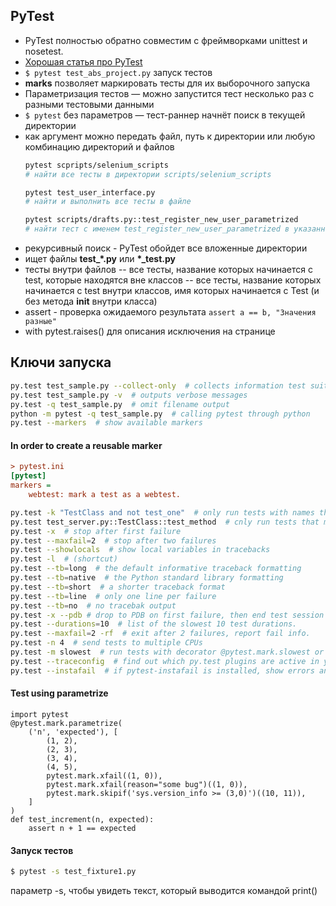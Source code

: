 ## PyTest

- PyTest полностью обратно совместим с фреймворками unittest и nosetest.
- [Хорошая статья про PyTest](https://habr.com/ru/post/269759/)
- ```$ pytest test_abs_project.py``` запуск тестов
- **marks** позволяет маркировать тесты для их выборочного запуска
- Параметризация тестов — можно запустится тест несколько раз с разными тестовыми данными
- ```$ pytest``` без параметров — тест-раннер начнёт поиск в текущей директории
- как аргумент можно передать файл, путь к директории или любую комбинацию директорий и файлов
  ```bash
  pytest scpripts/selenium_scripts
  # найти все тесты в директории scripts/selenium_scripts

  pytest test_user_interface.py
  # найти и выполнить все тесты в файле 

  pytest scripts/drafts.py::test_register_new_user_parametrized
  # найти тест с именем test_register_new_user_parametrized в указанном файле в указанной директории и выполнить 
  ```
- рекурсивный поиск - PyTest обойдет все вложенные директории
- ищет файлы **test_*.py** или **\*_test.py**
- тесты внутри файлов
  -- все тесты, название которых начинается с test, которые находятся вне классов
  -- все тесты, название которых начинается с test внутри классов, имя которых начинается с Test (и без метода __init__ внутри класса)
- assert - проверка ожидаемого результата ``` assert a == b, "Значения разные" ```  
- with pytest.raises() для описания исключения на странице

## Ключи запуска
```bash
py.test test_sample.py --collect-only  # collects information test suite
py.test test_sample.py -v  # outputs verbose messages
py.test -q test_sample.py  # omit filename output
python -m pytest -q test_sample.py  # calling pytest through python
py.test --markers  # show available markers
```
#### In order to create a reusable marker

```ini
> pytest.ini
[pytest]
markers =
    webtest: mark a test as a webtest.
```    
```bash
py.test -k "TestClass and not test_one"  # only run tests with names that match the "string expression"
py.test test_server.py::TestClass::test_method  # cnly run tests that match the node ID
py.test -x  # stop after first failure
py.test --maxfail=2  # stop after two failures
py.test --showlocals  # show local variables in tracebacks
py.test -l  # (shortcut)
py.test --tb=long  # the default informative traceback formatting
py.test --tb=native  # the Python standard library formatting
py.test --tb=short  # a shorter traceback format
py.test --tb=line  # only one line per failure
py.test --tb=no  # no tracebak output
py.test -x --pdb # drop to PDB on first failure, then end test session
py.test --durations=10  # list of the slowest 10 test durations.
py.test --maxfail=2 -rf  # exit after 2 failures, report fail info.
py.test -n 4  # send tests to multiple CPUs
py.test -m slowest  # run tests with decorator @pytest.mark.slowest or slowest = pytest.mark.slowest; @slowest
py.test --traceconfig  # find out which py.test plugins are active in your environment.
py.test --instafail  # if pytest-instafail is installed, show errors and failures instantly instead of waiting until the end of test suite.
```
#### Test using parametrize
```pytest
import pytest
@pytest.mark.parametrize(
    ('n', 'expected'), [
        (1, 2),
        (2, 3),
        (3, 4),
        (4, 5),
        pytest.mark.xfail((1, 0)),
        pytest.mark.xfail(reason="some bug")((1, 0)),
        pytest.mark.skipif('sys.version_info >= (3,0)')((10, 11)),
    ]
)
def test_increment(n, expected):
    assert n + 1 == expected
```

#### Запуск тестов
```bash
$ pytest -s test_fixture1.py
```
параметр -s, чтобы увидеть текст, который выводится командой print()

